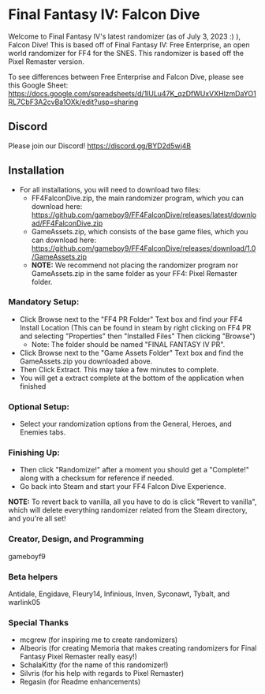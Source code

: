 # Final Fantasy IV:  Falcon Dive

Welcome to Final Fantasy IV's latest randomizer (as of July 3, 2023 :) ), Falcon Dive!  This is based off of Final Fantasy IV:  Free Enterprise, an open world randomizer for FF4 for the SNES.  This randomizer is based off the Pixel Remaster version.

To see differences between Free Enterprise and Falcon Dive, please see this Google Sheet:  https://docs.google.com/spreadsheets/d/1lULu47K_qzDfWUxVXHlzmDaYO1RL7CbF3A2cvBa1OXk/edit?usp=sharing

## Discord
Please join our Discord!  https://discord.gg/BYD2d5wj4B

## Installation
- For all installations, you will need to download two files:
  - FF4FalconDive.zip, the main randomizer program, which you can download here:  https://github.com/gameboy9/FF4FalconDive/releases/latest/download/FF4FalconDive.zip
  - GameAssets.zip, which consists of the base game files, which you can download here:  https://github.com/gameboy9/FF4FalconDive/releases/download/1.0/GameAssets.zip
  - **NOTE:**  We recommend not placing the randomizer program nor GameAssets.zip in the same folder as your FF4: Pixel Remaster folder.

### Mandatory Setup:
- Click Browse next to the "FF4 PR Folder" Text box and find your FF4 Install Location (This can be found in steam by right clicking on FF4 PR and selecting "Properties" then "Installed Files" Then clicking "Browse") 
  - Note: The folder should be named "FINAL FANTASY IV PR".
- Click Browse next to the "Game Assets Folder" Text box and find the GameAssets.zip you downloaded above.
- Then Click Extract. This may take a few minutes to complete.
- You will get a extract complete at the bottom of the application when finished

### Optional Setup:
- Select your randomization options from the General, Heroes, and Enemies tabs.

### Finishing Up:
- Then click "Randomize!" after a moment you should get a "Complete!" along with a checksum for reference if needed. 
- Go back into Steam and start your FF4 Falcon Dive Experience.

**NOTE:**  To revert back to vanilla, all you have to do is click "Revert to vanilla", which will delete everything randomizer related from the Steam directory, and you're all set!

### Creator, Design, and Programming
gameboyf9

### Beta helpers
Antidale, Engidave, Fleury14, Infinious, Inven, Syconawt, Tybalt, and warlink05

### Special Thanks
- mcgrew (for inspiring me to create randomizers)
- Albeoris (for creating Memoria that makes creating randomizers for Final Fantasy Pixel Remaster really easy!)
- SchalaKitty (for the name of this randomizer!)
- Silvris (for his help with regards to Pixel Remaster)
- Regasin (for Readme enhancements)
